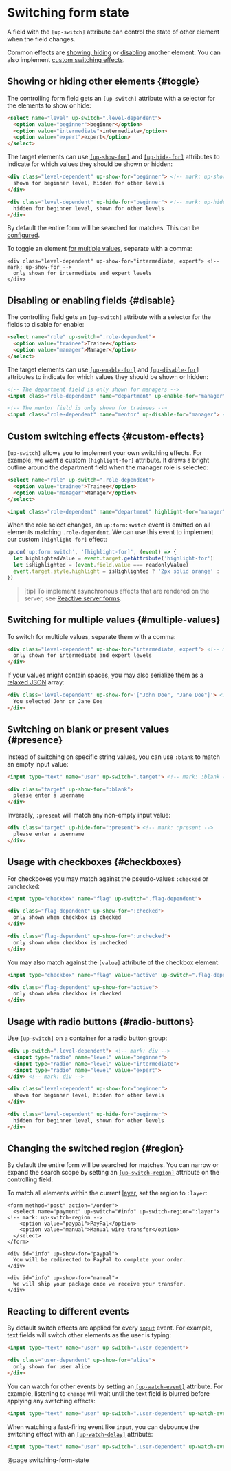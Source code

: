 Switching form state
====================

A field with the `[up-switch]` attribute can control the state of other element when the field changes.

Common effects are [showing, hiding](#toggle) or [disabling](#disable) another element.
You can also implement [custom switching effects](#custom).

## Showing or hiding other elements {#toggle}

The controlling form field gets an `[up-switch]` attribute with a selector for the elements to show or hide:

```html
<select name="level" up-switch=".level-dependent">
  <option value="beginner">beginner</option>
  <option value="intermediate">intermediate</option>
  <option value="expert">expert</option>
</select>
```

The target elements can use [`[up-show-for]`](/up-show-for) and [`[up-hide-for]`](/up-hide-for)
attributes to indicate for which values they should be shown or hidden:

```html
<div class="level-dependent" up-show-for="beginner"> <!-- mark: up-show-for -->
  shown for beginner level, hidden for other levels
</div>

<div class="level-dependent" up-hide-for="beginner"> <!-- mark: up-hide-for -->
  hidden for beginner level, shown for other levels
</div>
```

By default the entire form will be searched for matches. This can be [configured](#region).

To toggle an element [for multiple values](#multiple-values), separate with a comma:

```
<div class="level-dependent" up-show-for="intermediate, expert"> <!-- mark: up-show-for -->
  only shown for intermediate and expert levels
</div>
```

## Disabling or enabling fields {#disable}

The controlling field gets an `[up-switch]` attribute with a selector
for the fields to disable for enable:

```html
<select name="role" up-switch=".role-dependent">
  <option value="trainee">Trainee</option>
  <option value="manager">Manager</option>
</select>
```

The target elements can use [`[up-enable-for]`](/up-enable-for) and [`[up-disable-for]`](/up-disable-for)
attributes to indicate for which values they should be shown or hidden:

```html
<!-- The department field is only shown for managers -->
<input class="role-dependent" name="department" up-enable-for="manager"> <!-- mark: up-enable-for -->

<!-- The mentor field is only shown for trainees -->
<input class="role-dependent" name="mentor" up-disable-for="manager"> <!-- mark: up-disable-for -->
```

## Custom switching effects {#custom-effects}

`[up-switch]` allows you to implement your own switching effects.
For example, we want a custom `[highlight-for]` attribute. It draws a bright
outline around the department field when the manager role is selected:

```html
<select name="role" up-switch=".role-dependent">
  <option value="trainee">Trainee</option>
  <option value="manager">Manager</option>
</select>

<input class="role-dependent" name="department" highlight-for="manager"> <!-- mark: highlight-for -->
```

When the role select changes, an `up:form:switch` event is emitted on all elements matching `.role-dependent`.
We can use this event to implement our custom `[highlight-for]` effect:

```js
up.on('up:form:switch', '[highlight-for]', (event) => {
  let highlightedValue = event.target.getAttribute('highlight-for')
  let isHighlighted = (event.field.value === readonlyValue)
  event.target.style.highlight = isHighlighted ? '2px solid orange' : ''
})
```

> [tip]
> To implement asynchronous effects that are rendered on the server, see [Reactive server forms](/reactive-server-forms).

## Switching for multiple values {#multiple-values}

To switch for multiple values, separate them with a comma:

```html
<div class="level-dependent" up-show-for="intermediate, expert"> <!-- mark: intermediate, expert -->
  only shown for intermediate and expert levels
</div>
```

If your values might contain spaces, you may also serialize them as a [relaxed JSON](/relaxed-json) array:

```html
<div class='level-dependent' up-show-for='["John Doe", "Jane Doe"]'> <!-- mark: ["John Doe", "Jane Doe"] -->
  You selected John or Jane Doe
</div>
```

## Switching on blank or present values {#presence}

Instead of switching on specific string values, you can use `:blank` to match an empty input value:

```html
<input type="text" name="user" up-switch=".target"> <!-- mark: :blank -->

<div class="target" up-show-for=":blank">
  please enter a username
</div>
```

Inversely, `:present` will match any non-empty input value:

```html
<div class="target" up-hide-for=":present"> <!-- mark: :present -->
  please enter a username
</div>
```


## Usage with checkboxes {#checkboxes}

For checkboxes you may match against the pseudo-values `:checked` or `:unchecked`:

```html
<input type="checkbox" name="flag" up-switch=".flag-dependent">

<div class="flag-dependent" up-show-for=":checked">
  only shown when checkbox is checked
</div>

<div class="flag-dependent" up-show-for=":unchecked">
  only shown when checkbox is unchecked
</div>
```

You may also match against the `[value]` attribute of the checkbox element:

```html
<input type="checkbox" name="flag" value="active" up-switch=".flag-dependent">

<div class="flag-dependent" up-show-for="active">
  only shown when checkbox is checked
</div>
```

## Usage with radio buttons {#radio-buttons}

Use `[up-switch]` on a container for a radio button group:

```html
<div up-switch=".level-dependent"> <!-- mark: div -->
  <input type="radio" name="level" value="beginner">
  <input type="radio" name="level" value="intermediate">
  <input type="radio" name="level" value="expert">
</div> <!-- mark: div -->

<div class="level-dependent" up-show-for="beginner">
  shown for beginner level, hidden for other levels
</div>

<div class="level-dependent" up-hide-for="beginner">
  hidden for beginner level, shown for other levels
</div>
```

## Changing the switched region {#region}

By default the entire form will be searched for matches.
You can narrow or expand the search scope by setting an [`[up-switch-region]`](/up-switch#up-switch-region)
attribute on the controlling field.

To match all elements within the current [layer](/up.layer), set the region to `:layer`:

```
<form method="post" action="/order">
  <select name="payment" up-switch="#info" up-switch-region=":layer"> <!-- mark: up-switch-region -->
    <option value="paypal">PayPal</option>
    <option value="manual">Manual wire transfer</option>
  </select>
</form>

<div id="info" up-show-for="paypal">
  You will be redirected to PayPal to complete your order.
</div>

<div id="info" up-show-for="manual">
  We will ship your package once we receive your transfer.
</div>
```

## Reacting to different events

By default switch effects are applied for every [`input`](https://developer.mozilla.org/en-US/docs/Web/HTML/Reference/Elements/input) event.
For example, text fields will switch other elements as the user is typing:

```html
<input type="text" name="user" up-switch=".user-dependent">

<div class="user-dependent" up-show-for="alice">
  only shown for user alice
</div>
```

You can watch for other events by setting an [`[up-watch-event]`](/up-switch#up-watch-event) attribute.
For example, listening to `change` will wait until the text field is blurred
before applying any switching effects:

```html
<input type="text" name="user" up-switch=".user-dependent" up-watch-event="change"> <!-- mark: up-watch-event -->
```

When watching a fast-firing event like `input`,
you can debounce the switching effect
with an [`[up-watch-delay]`](/up-switch#up-watch-delay) attribute:

```html
<input type="text" name="user" up-switch=".user-dependent" up-watch-event="input" up-watch-delay="150"> <!-- mark: up-watch-delay -->
```


@page switching-form-state
